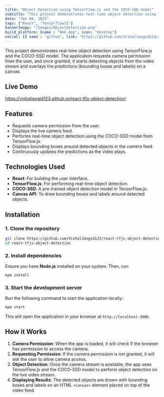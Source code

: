 ```yaml
---
title: "Object Detection using TensorFlow.js and the COCO-SSD model"
subtitle: "This project demonstrates real-time object detection using TensorFlow.js and the COCO-SSD model."
date: "Jan 08, 2025"
tags: ["React", "TensorflowJS"]
bannerImage: "/Images/ObjectDetection.png"
build_platform: {name : "Web App", icon: "desktop"}
social: [{ name : "github", link: "https://github.com/VishalJangid123/react-tfjs-object-detection?portfolio"}]
---
```

This project demonstrates real-time object detection using TensorFlow.js and the COCO-SSD model. The application requests camera permission from the user, and once granted, it starts detecting objects from the video stream and overlays the predictions (bounding boxes and labels) on a canvas.

## Live Demo
https://vishaljangid123.github.io/react-tfjs-object-detection/

## Features

- Requests camera permission from the user.
- Displays the live camera feed.
- Performs real-time object detection using the COCO-SSD model from TensorFlow.js.
- Displays bounding boxes around detected objects in the camera feed.
- Continuously updates the predictions as the video plays.

## Technologies Used

- **React**: For building the user interface.
- **TensorFlow.js**: For performing real-time object detection.
- **COCO-SSD**: A pre-trained object detection model in TensorFlow.js.
- **Canvas API**: To draw bounding boxes and labels around detected objects.

## Installation

### 1. Clone the repository

```bash
git clone https://github.com/VishalJangid123/react-tfjs-object-detection.git
cd react-tfjs-object-detection
```

### 2. Install dependencies

Ensure you have **Node.js** installed on your system. Then, run:

```bash
npm install
```

### 3. Start the development server

Run the following command to start the application locally:

```bash
npm start

```

This will open the application in your browser at `http://localhost:3000`.

## How it Works

1. **Camera Permission**: When the app is loaded, it will check if the browser has permission to access the camera.
2. **Requesting Permission**: If the camera permission is not granted, it will ask the user to allow camera access.
3. **Object Detection**: Once the camera stream is available, the app uses TensorFlow.js and the COCO-SSD model to perform object detection on the live video stream.
4. **Displaying Results**: The detected objects are drawn with bounding boxes and labels on an HTML `<canvas>` element placed on top of the video feed.
